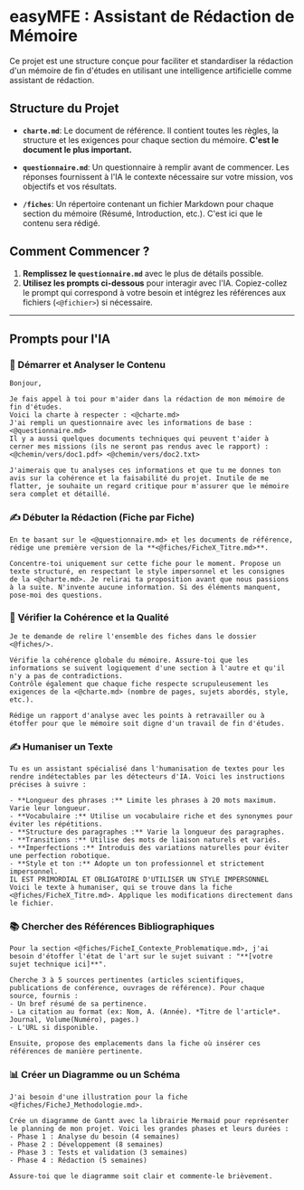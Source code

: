 # easyMFE : Assistant de Rédaction de Mémoire

Ce projet est une structure conçue pour faciliter et standardiser la rédaction d'un mémoire de fin d'études en utilisant une intelligence artificielle comme assistant de rédaction.

## Structure du Projet

- **`charte.md`**: Le document de référence. Il contient toutes les règles, la structure et les exigences pour chaque section du mémoire. **C'est le document le plus important.**

- **`questionnaire.md`**: Un questionnaire à remplir avant de commencer. Les réponses fournissent à l'IA le contexte nécessaire sur votre mission, vos objectifs et vos résultats.

- **`/fiches`**: Un répertoire contenant un fichier Markdown pour chaque section du mémoire (Résumé, Introduction, etc.). C'est ici que le contenu sera rédigé.

## Comment Commencer ?

1.  **Remplissez le `questionnaire.md`** avec le plus de détails possible.
2.  **Utilisez les prompts ci-dessous** pour interagir avec l'IA. Copiez-collez le prompt qui correspond à votre besoin et intégrez les références aux fichiers (`<@fichier>`) si nécessaire.

---

## Prompts pour l'IA

### 🚀 Démarrer et Analyser le Contenu

```
Bonjour,

Je fais appel à toi pour m'aider dans la rédaction de mon mémoire de fin d'études.
Voici la charte à respecter : <@charte.md>
J'ai rempli un questionnaire avec les informations de base : <@questionnaire.md>
Il y a aussi quelques documents techniques qui peuvent t'aider à cerner mes missions (ils ne seront pas rendus avec le rapport) : <@chemin/vers/doc1.pdf> <@chemin/vers/doc2.txt>

J'aimerais que tu analyses ces informations et que tu me donnes ton avis sur la cohérence et la faisabilité du projet. Inutile de me flatter, je souhaite un regard critique pour m'assurer que le mémoire sera complet et détaillé.
```

### ✍️ Débuter la Rédaction (Fiche par Fiche)

```
En te basant sur le <@questionnaire.md> et les documents de référence, rédige une première version de la **<@fiches/FicheX_Titre.md>**.

Concentre-toi uniquement sur cette fiche pour le moment. Propose un texte structuré, en respectant le style impersonnel et les consignes de la <@charte.md>. Je relirai ta proposition avant que nous passions à la suite. N'invente aucune information. Si des éléments manquent, pose-moi des questions.
```

### 🧐 Vérifier la Cohérence et la Qualité

```
Je te demande de relire l'ensemble des fiches dans le dossier <@fiches/>.

Vérifie la cohérence globale du mémoire. Assure-toi que les informations se suivent logiquement d'une section à l'autre et qu'il n'y a pas de contradictions.
Contrôle également que chaque fiche respecte scrupuleusement les exigences de la <@charte.md> (nombre de pages, sujets abordés, style, etc.).

Rédige un rapport d'analyse avec les points à retravailler ou à étoffer pour que le mémoire soit digne d'un travail de fin d'études.
```

### ✍️ Humaniser un Texte

```
Tu es un assistant spécialisé dans l'humanisation de textes pour les rendre indétectables par les détecteurs d'IA. Voici les instructions précises à suivre :

- **Longueur des phrases :** Limite les phrases à 20 mots maximum. Varie leur longueur.
- **Vocabulaire :** Utilise un vocabulaire riche et des synonymes pour éviter les répétitions.
- **Structure des paragraphes :** Varie la longueur des paragraphes.
- **Transitions :** Utilise des mots de liaison naturels et variés.
- **Imperfections :** Introduis des variations naturelles pour éviter une perfection robotique.
- **Style et ton :** Adopte un ton professionnel et strictement impersonnel.
IL EST PRIMORDIAL ET OBLIGATOIRE D'UTILISER UN STYLE IMPERSONNEL
Voici le texte à humaniser, qui se trouve dans la fiche <@fiches/FicheX_Titre.md>. Applique les modifications directement dans le fichier.
```

### 📚 Chercher des Références Bibliographiques

```
Pour la section <@fiches/FicheI_Contexte_Problematique.md>, j'ai besoin d'étoffer l'état de l'art sur le sujet suivant : "**[votre sujet technique ici]**".

Cherche 3 à 5 sources pertinentes (articles scientifiques, publications de conférence, ouvrages de référence). Pour chaque source, fournis :
- Un bref résumé de sa pertinence.
- La citation au format (ex: Nom, A. (Année). *Titre de l'article*. Journal, Volume(Numéro), pages.)
- L'URL si disponible.

Ensuite, propose des emplacements dans la fiche où insérer ces références de manière pertinente.
```

### 📊 Créer un Diagramme ou un Schéma

```
J'ai besoin d'une illustration pour la fiche <@fiches/FicheJ_Methodologie.md>.

Crée un diagramme de Gantt avec la librairie Mermaid pour représenter le planning de mon projet. Voici les grandes phases et leurs durées :
- Phase 1 : Analyse du besoin (4 semaines)
- Phase 2 : Développement (8 semaines)
- Phase 3 : Tests et validation (3 semaines)
- Phase 4 : Rédaction (5 semaines)

Assure-toi que le diagramme soit clair et commente-le brièvement.
``` 